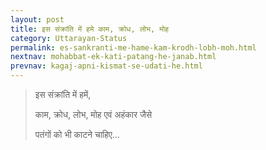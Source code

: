 ```yaml
---
layout: post
title: इस संक्रांति में हमे काम, क्रोध, लोभ, मोह
category: Uttarayan-Status
permalink: es-sankranti-me-hame-kam-krodh-lobh-moh.html
nextnav: mohabbat-ek-kati-patang-he-janab.html
prevnav: kagaj-apni-kismat-se-udati-he.html
---
```

> इस संक्रांति में हमें,
> 
> काम, क्रोध, लोभ, मोह एवं अहंकार जैसे
> 
> पतंगों को भी काटने चाहिए…
